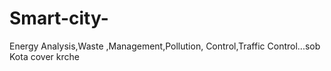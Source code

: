 # Smart-city-
Energy Analysis,Waste ,Management,Pollution, Control,Traffic Control...sob Kota cover krche
